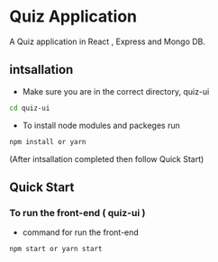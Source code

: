Quiz Application 
==============================================================================

A Quiz application in React , Express and Mongo DB.
  
## intsallation

- Make sure you are in the correct directory, quiz-ui
```sh
cd quiz-ui
```
  - To install node modules and packeges run 
```sh
npm install or yarn
```

(After intsallation completed then follow Quick Start)
## Quick Start
### To run the front-end ( quiz-ui )
- command for run the front-end
```sh
npm start or yarn start
```